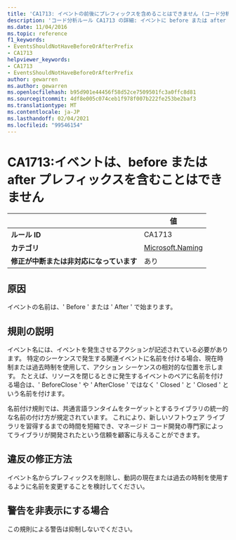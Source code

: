 ```yaml
---
title: 'CA1713: イベントの前後にプレフィックスを含めることはできません (コード分析)'
description: 'コード分析ルール CA1713 の詳細: イベントに before または after プレフィックスを含めることはできません'
ms.date: 11/04/2016
ms.topic: reference
f1_keywords:
- EventsShouldNotHaveBeforeOrAfterPrefix
- CA1713
helpviewer_keywords:
- CA1713
- EventsShouldNotHaveBeforeOrAfterPrefix
author: gewarren
ms.author: gewarren
ms.openlocfilehash: b95d901e44456f58d52ce7509501fc3a0ffc8d81
ms.sourcegitcommit: 4df8e005c074ceb1f978f007b222fe253be2baf3
ms.translationtype: MT
ms.contentlocale: ja-JP
ms.lasthandoff: 02/04/2021
ms.locfileid: "99546154"
---
```

# <a name="ca1713-events-should-not-have-before-or-after-prefix"></a>CA1713:イベントは、before または after プレフィックスを含むことはできません

| | 値 |
|-|-|
| **ルール ID** |CA1713|
| **カテゴリ** |[Microsoft.Naming](naming-warnings.md)|
| **修正が中断または非対応になっています** |あり|

## <a name="cause"></a>原因

イベントの名前は、' Before ' または ' After ' で始まります。

## <a name="rule-description"></a>規則の説明

イベント名には、イベントを発生させるアクションが記述されている必要があります。 特定のシーケンスで発生する関連イベントに名前を付ける場合、現在時制または過去時制を使用して、アクション シーケンスの相対的な位置を示します。 たとえば、リソースを閉じるときに発生するイベントのペアに名前を付ける場合は、' BeforeClose ' や ' AfterClose ' ではなく ' Closed ' と ' Closed ' という名前を付けます。

名前付け規則では、共通言語ランタイムをターゲットとするライブラリの統一的な名前の付け方が規定されています。 これにより、新しいソフトウェア ライブラリを習得するまでの時間を短縮でき、マネージド コード開発の専門家によってライブラリが開発されたという信頼を顧客に与えることができます。

## <a name="how-to-fix-violations"></a>違反の修正方法

イベント名からプレフィックスを削除し、動詞の現在または過去の時制を使用するように名前を変更することを検討してください。

## <a name="when-to-suppress-warnings"></a>警告を非表示にする場合

この規則による警告は抑制しないでください。
